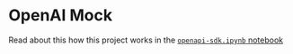 # OpenAI Mock

Read about this how this project works in the [`openapi-sdk.ipynb` notebook](../notebooks/openai-sdk.ipynb)
